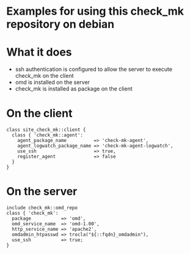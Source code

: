 Examples for using this check_mk repository on debian
=====================================================

What it does
============

* ssh authentication is configured to allow the server to execute check_mk on the client
* omd is installed on the server
* check_mk is installed as package on the client

On the client
=============

    class site_check_mk::client {
      class { 'check_mk::agent':
        agent_package_name          => 'check-mk-agent',
        agent_logwatch_package_name => 'check-mk-agent-logwatch',
        use_ssh                     => true,
        register_agent              => false
      }
    }


On the server
=============

    include check_mk::omd_repo
    class { 'check_mk':
      package           => 'omd',
      omd_service_name  => 'omd-1.00',
      http_service_name => 'apache2',
      omdadmin_htpasswd => trocla("${::fqdn}_omdadmin"),
      use_ssh           => true;
    }

